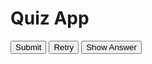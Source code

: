 <!DOCTYPE html>
<html>
<head>
  <title>JavaScript Quiz App</title>
  <style>
    @import url('https://fonts.googleapis.com/css2?family=Poppins:wght@400;500;700&display=swap');

body {
  font-family: 'Poppins', sans-serif;
  background: #b9b3a9;
  display: flex;
  justify-content: center;
}

.container {
  width: 450px;
  padding: 20px;
  margin-top: 80px;
  background-color: #fff;
  box-shadow: 0 2px 4px rgba(0, 0, 0, 0.1);
  border-radius: 20px;
}

h1 {
  text-align: center;
}

.question {
  font-weight: bold;
  margin-bottom: 10px;
}

.options {
  margin-bottom: 20px;
}

.option {
  display: block;
  margin-bottom: 10px;
}

.button {
  display: inline-block;
  padding: 10px 20px;
  background-color: #428bca;
  color: #fff;
  border: none;
  cursor: pointer;
  font-size: 16px;
  border-radius: 4px;
  transition: background-color 0.3s;
  margin-right: 10px;
}

.button:hover {
  background-color: #3071a9;
}

.result {
  text-align: center;
  margin-top: 20px;
  font-weight: bold;
}

.hide{
  display: none;
}
  </style>
</head>
<body>
  <div class="container">
    <h1>Quiz App</h1>
    <div id="quiz"></div>
    <div id="result" class="result"></div>
    <button id="submit" class="button">Submit</button>
    <button id="retry" class="button hide">Retry</button>
    <button id="showAnswer" class="button hide">Show Answer</button>
  </div>
  <script >let input = document.getElementById('inputBox');
let buttons = document.querySelectorAll('button');

let string = "";
let arr = Array.from(buttons);
arr.forEach(button => {
    button.addEventListener('click', (e) =>{
        if(e.target.innerHTML == '='){
            string = eval(string);
            input.value = string;
        }

        else if(e.target.innerHTML == 'AC'){
            string = "";
            input.value = string;
        }
        else if(e.target.innerHTML == 'DEL'){
            string = string.substring(0, string.length-1);
            input.value = string;
        }
        else{
            string += e.target.innerHTML;
            input.value = string;
        }

    })
})</script>
</body>
</html>
